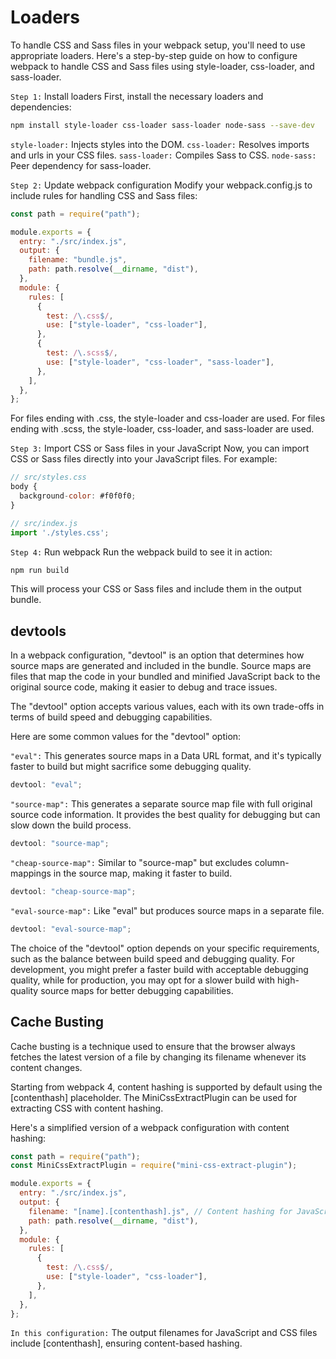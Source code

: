 # Loaders

To handle CSS and Sass files in your webpack setup, you'll need to use appropriate loaders. Here's a step-by-step guide on how to configure webpack to handle CSS and Sass files using style-loader, css-loader, and sass-loader.

`Step 1:` Install loaders
First, install the necessary loaders and dependencies:

```bash
npm install style-loader css-loader sass-loader node-sass --save-dev
```

`style-loader:` Injects styles into the DOM.
`css-loader:` Resolves imports and urls in your CSS files.
`sass-loader:` Compiles Sass to CSS.
`node-sass:` Peer dependency for sass-loader.

`Step 2:` Update webpack configuration
Modify your webpack.config.js to include rules for handling CSS and Sass files:

```javascript
const path = require("path");

module.exports = {
  entry: "./src/index.js",
  output: {
    filename: "bundle.js",
    path: path.resolve(__dirname, "dist"),
  },
  module: {
    rules: [
      {
        test: /\.css$/,
        use: ["style-loader", "css-loader"],
      },
      {
        test: /\.scss$/,
        use: ["style-loader", "css-loader", "sass-loader"],
      },
    ],
  },
};
```

For files ending with .css, the style-loader and css-loader are used.
For files ending with .scss, the style-loader, css-loader, and sass-loader are used.

`Step 3:` Import CSS or Sass files in your JavaScript
Now, you can import CSS or Sass files directly into your JavaScript files. For example:

```javascript
// src/styles.css
body {
  background-color: #f0f0f0;
}

// src/index.js
import './styles.css';
```

`Step 4:` Run webpack
Run the webpack build to see it in action:

```bash
npm run build
```

This will process your CSS or Sass files and include them in the output bundle.

## devtools

In a webpack configuration, "devtool" is an option that determines how source maps are generated and included in the bundle. Source maps are files that map the code in your bundled and minified JavaScript back to the original source code, making it easier to debug and trace issues.

The "devtool" option accepts various values, each with its own trade-offs in terms of build speed and debugging capabilities.

Here are some common values for the "devtool" option:

`"eval":` This generates source maps in a Data URL format, and it's typically faster to build but might sacrifice some debugging quality.

```javascript
devtool: "eval";
```

`"source-map":` This generates a separate source map file with full original source code information. It provides the best quality for debugging but can slow down the build process.

```javascript
devtool: "source-map";
```

`"cheap-source-map":` Similar to "source-map" but excludes column-mappings in the source map, making it faster to build.

```javascript
devtool: "cheap-source-map";
```

`"eval-source-map":` Like "eval" but produces source maps in a separate file.

```javascript
devtool: "eval-source-map";
```

The choice of the "devtool" option depends on your specific requirements, such as the balance between build speed and debugging quality. For development, you might prefer a faster build with acceptable debugging quality, while for production, you may opt for a slower build with high-quality source maps for better debugging capabilities.

## Cache Busting

Cache busting is a technique used to ensure that the browser always fetches the latest version of a file by changing its filename whenever its content changes.

Starting from webpack 4, content hashing is supported by default using the [contenthash] placeholder. The MiniCssExtractPlugin can be used for extracting CSS with content hashing.

Here's a simplified version of a webpack configuration with content hashing:

```javascript
const path = require("path");
const MiniCssExtractPlugin = require("mini-css-extract-plugin");

module.exports = {
  entry: "./src/index.js",
  output: {
    filename: "[name].[contenthash].js", // Content hashing for JavaScript files
    path: path.resolve(__dirname, "dist"),
  },
  module: {
    rules: [
      {
        test: /\.css$/,
        use: ["style-loader", "css-loader"],
      },
    ],
  },
};
```

`In this configuration:`
The output filenames for JavaScript and CSS files include [contenthash], ensuring content-based hashing.
